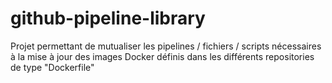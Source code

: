 # github-pipeline-library

Projet permettant de mutualiser les pipelines / fichiers / scripts nécessaires à la mise à jour des images Docker définis dans les différents repositories de type "Dockerfile"
